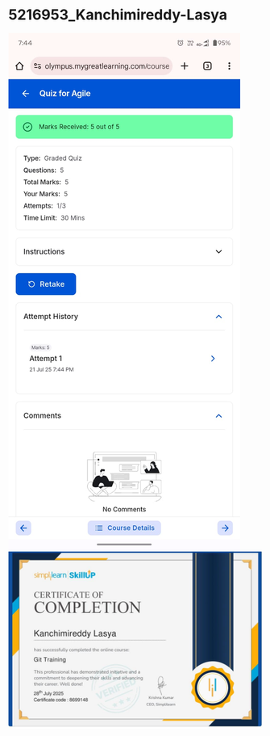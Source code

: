 # 5216953\_Kanchimireddy-Lasya

<img src="https://github.com/lasyahari6/5216953_Kanchimireddy-Lasya/blob/main/SDLC/AgileForBeginnersCertification.jpeg" alt="Agile For Beginners Certificate" />


<img src="https://github.com/lasyahari6/5216953_Kanchimireddy-Lasya/blob/main/git/GitLeaning.jpeg" alt="Git Learning Certificate"/>



